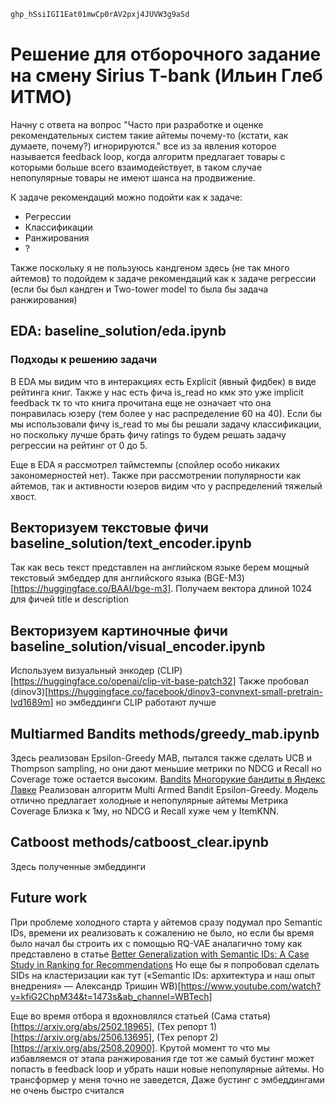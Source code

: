```sh
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
```


# Решение для отборочного задание на смену Sirius T-bank (Ильин Глеб ИТМО)

Начну с ответа на вопрос "Часто при разработке и оценке рекомендательных систем такие айтемы почему-то (кстати, как думаете, почему?) игнорируются." все из за явления которое называется feedback loop, когда алгоритм предлагает товары с которыми больше всего взаимодействует, в таком случае непопулярные товары не имеют шанса на продвижение.



К задаче рекомендаций можно подойти как к задаче:

* Регрессии
* Классификации
* Ранжирования
* ?

Также поскольку я не пользуюсь кандгеном здесь (не так много айтемов) то подойдем к задаче рекомендаций как к задаче регрессии (если бы был кандген и Two-tower model то была бы задача ранжирования)

## EDA: baseline_solution/eda.ipynb
### Подходы к решению задачи
В EDA мы видим что в интеракциях есть Explicit (явный фидбек) в виде рейтинга книг. Также у нас есть фича is_read но кмк это уже implicit feedback тк то что книга прочитана еще не означает что она понравилась юзеру (тем более у нас распределение 60 на 40). 
Если бы мы использовали фичу is_read то мы бы решали задачу классификации, но поскольку лучше брать фичу ratings то будем решать задачу регрессии на рейтинг от 0 до 5.

Еще в EDA я рассмотрел таймстемпы (спойлер особо никаких закономерностей нет). Также при рассмотрении популярности как айтемов, так и активности юзеров видим что у распределений тяжелый хвост.


## Векторизуем текстовые фичи baseline_solution/text_encoder.ipynb
Так как весь текст представлен на английском языке берем мощный текстовый эмбеддер для английского языка (BGE-M3)[https://huggingface.co/BAAI/bge-m3]. Получаем вектора длиной 1024 для фичей title и description

## Векторизуем картиночные фичи baseline_solution/visual_encoder.ipynb
Используем визуальный энкодер (CLIP)[https://huggingface.co/openai/clip-vit-base-patch32] 
Также пробовал (dinov3)[https://huggingface.co/facebook/dinov3-convnext-small-pretrain-lvd1689m] но эмбеддинги CLIP работают лучше


## Multiarmed Bandits methods/greedy_mab.ipynb
Здесь реализован Epsilon-Greedy MAB, пытался также сделать UCB и Thompson sampling, но они дают меньшие метрики по NDCG и Recall но Coverage тоже остается высоким.
[Bandits](https://towardsdatascience.com/handling-feedback-loops-in-recommender-systems-deep-bayesian-bandits-e83f34e2566a/)
[Многорукие бандиты в Яндекс Лавке](https://www.youtube.com/watch?v=T0eRQiQSyMY&ab_channel=ODSAIRu)
Реализован алгоритм Multi Armed Bandit Epsilon-Greedy. Модель отлично предлагает холодные и непопулярные айтемы Метрика Coverage Близка к 1му, но NDCG и Recall хуже чем у ItemKNN.

## Catboost methods/catboost_clear.ipynb
Здесь полученные эмбеддинги 

## Future work

При проблеме холодного старта у айтемов сразу подумал про Semantic IDs, времени их реализовать к сожалению не было, но если бы время было начал бы строить их с помощью RQ-VAE аналагично тому как представлено в статье [Better Generalization with Semantic IDs: A Case Study in Ranking for Recommendations](https://arxiv.org/abs/2306.08121)
Но еще бы я попробовал сделать SIDs на кластеризации как тут («Semantic IDs: архитектура и наш опыт внедрения» — Александр Тришин WB)[https://www.youtube.com/watch?v=kfiG2ChpM34&t=1473s&ab_channel=WBTech]

Еще во время отбора я вдохновлялся статьей (Сама статья)[https://arxiv.org/abs/2502.18965], (Тех репорт 1)[https://arxiv.org/abs/2506.13695], (Тех репорт 2)[https://arxiv.org/abs/2508.20900]. Крутой момент то что мы избавляемся от этапа ранжирования где тот же самый бустинг может попасть в feedback loop и убрать наши новые непопулярные айтемы. Но трансформер у меня точно не заведется, Даже бустинг с эмбеддингами не очень быстро считался